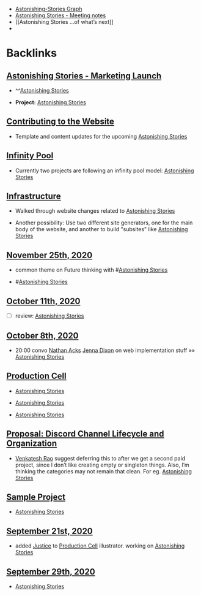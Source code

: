 - [Astonishing-Stories Graph](<Astonishing-Stories Graph.md>)
- [Astonishing Stories -  Meeting notes](<Astonishing Stories -  Meeting notes.md>)
- [[Astonishing Stories
...of what’s next]]
- 

# Backlinks
## [Astonishing Stories - Marketing Launch](<Astonishing Stories - Marketing Launch.md>)
- ^^[Astonishing Stories](<Astonishing Stories.md>)

- **Project:** [Astonishing Stories](<Astonishing Stories.md>)

## [Contributing to the Website](<Contributing to the Website.md>)
- Template and content updates for the upcoming [Astonishing Stories](<Astonishing Stories.md>)

## [Infinity Pool](<Infinity Pool.md>)
- Currently two projects are following an infinity pool model: [Astonishing Stories](<Astonishing Stories.md>)

## [Infrastructure](<Infrastructure.md>)
- Walked through website changes related to [Astonishing Stories](<Astonishing Stories.md>)

- Another possibility: Use two different site generators, one for the main body of the website, and another to build "subsites" like [Astonishing Stories](<Astonishing Stories.md>)

## [November 25th, 2020](<November 25th, 2020.md>)
- common theme on Future thinking with #[Astonishing Stories](<Astonishing Stories.md>)

- #[Astonishing Stories](<Astonishing Stories.md>)

## [October 11th, 2020](<October 11th, 2020.md>)
- [ ] review: [Astonishing Stories](<Astonishing Stories.md>)

## [October 8th, 2020](<October 8th, 2020.md>)
- 20:00 convo [Nathan Acks](<Nathan Acks.md>) [Jenna Dixon](<Jenna Dixon.md>) on web implementation stuff »» [Astonishing Stories](<Astonishing Stories.md>)

## [Production Cell](<Production Cell.md>)
- [Astonishing Stories](<Astonishing Stories.md>)

- [Astonishing Stories](<Astonishing Stories.md>)

- [Astonishing Stories](<Astonishing Stories.md>)

## [Proposal: Discord Channel Lifecycle and Organization](<Proposal: Discord Channel Lifecycle and Organization.md>)
- [Venkatesh Rao](<Venkatesh Rao.md>) suggest deferring this to after we get a second paid project, since I don’t like creating empty or singleton things. Also, I’m thinking the categories may not remain that clean. For eg. [Astonishing Stories](<Astonishing Stories.md>)

## [Sample Project](<Sample Project.md>)
- [Astonishing Stories](<Astonishing Stories.md>)

## [September 21st, 2020](<September 21st, 2020.md>)
- added [Justice](<Justice.md>) to [Production Cell](<Production Cell.md>) illustrator. working on [Astonishing Stories](<Astonishing Stories.md>)

## [September 29th, 2020](<September 29th, 2020.md>)
- [Astonishing Stories](<Astonishing Stories.md>)

